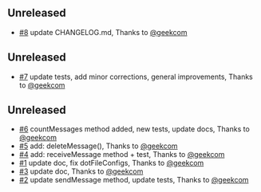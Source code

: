 <!-- changelog-linker -->

<!-- dumped content start -->

## Unreleased

- [#8] update CHANGELOG.md, Thanks to [@geekcom]

<!-- dumped content end -->

<!-- dumped content start -->

## Unreleased

- [#7] update tests, add minor corrections, general improvements, Thanks to [@geekcom]

<!-- dumped content end -->

<!-- dumped content start -->

## Unreleased

- [#6] countMessages method added, new tests, update docs, Thanks to [@geekcom]
- [#5] add: deleteMessage(), Thanks to [@geekcom]
- [#4] add: receiveMessage method + test, Thanks to [@geekcom]
- [#1] update doc, fix dotFileConfigs, Thanks to [@geekcom]
- [#3] update doc, Thanks to [@geekcom]
- [#2] update sendMessage method, update tests, Thanks to [@geekcom]

<!-- dumped content end -->
[#6]: https://github.com/geekcom/felicio/pull/6
[#5]: https://github.com/geekcom/felicio/pull/5
[#4]: https://github.com/geekcom/felicio/pull/4
[#3]: https://github.com/geekcom/felicio/pull/3
[#2]: https://github.com/geekcom/felicio/pull/2
[#1]: https://github.com/geekcom/felicio/pull/1
[@geekcom]: https://github.com/geekcom
[#7]: https://github.com/geekcom/felicio/pull/7
[#8]: https://github.com/geekcom/felicio/pull/8
